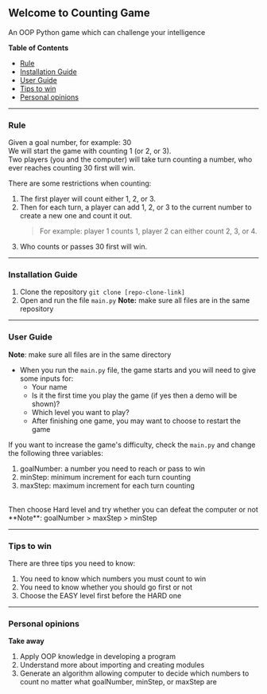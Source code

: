 ## Welcome to Counting Game
An OOP Python game which can challenge your intelligence

**Table of Contents** 
- [Rule](#rule)
- [Installation Guide](#installation-guide)
- [User Guide](#user-guide)
- [Tips to win](#tips-to-win)
- [Personal opinions](#personal-opinions)

****
### Rule
Given a goal number, for example: 30  
We will start the game with counting 1 (or 2, or 3).  
Two players (you and the computer) will take turn counting a number,  who ever reaches counting 30 first will win.  

There are some restrictions when counting:  
1. The first player will count either 1, 2, or 3.  
2. Then for each turn, a player can add 1, 2, or 3  to the current number to create a new one and count it out.  
    >For example: player 1 counts 1, player 2 can either count 2, 3, or 4.  
3. Who counts or passes 30 first will win.


****
### Installation Guide
1. Clone the repository
	<code>git clone [repo-clone-link]</code>
2. Open and run the file <code>main.py</code>
	**Note:** make sure all files are in the same repository

****
### User Guide
**Note**: make sure all files are in the same directory
- When you run the <code>main.py</code> file, the game starts and you will need to give some inputs for:
	- Your name
	- Is it the first time you play the game (if yes then a demo will be shown)?
	- Which level you want to play?
	- After finishing one game, you may want to choose to restart the game

If you want to increase the game's difficulty, check the <code>main.py</code> and change the following three variables:

1. goalNumber: a number you need to reach or pass to win
2. minStep: minimum increment for each turn counting
3. maxStep: maximum increment for each turn counting
<br/>
Then choose Hard level and try whether you can defeat the computer or not
<br/>
**Note**: goalNumber > maxStep > minStep


****
### Tips to win
There are three tips you need to know:

1. You need to know which numbers you must count to win
2. You need to know whether you should go first or not
3. Choose the EASY level first before the HARD one 

****
### Personal opinions
**Take away**

1. Apply OOP knowledge in developing a program
2. Understand more about importing and creating modules
3. Generate an algorithm allowing computer to decide which numbers to count no matter what goalNumber, minStep, or maxStep are

